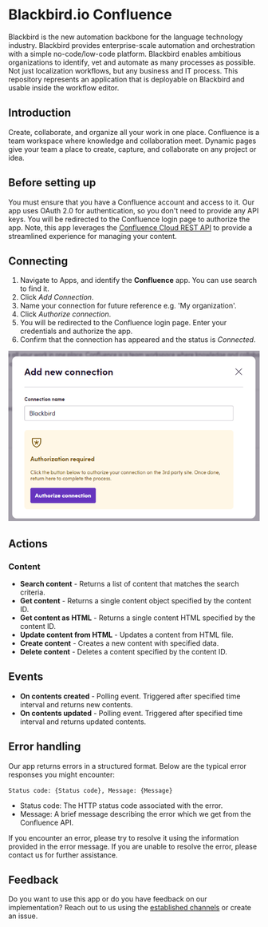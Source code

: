 # Blackbird.io Confluence

Blackbird is the new automation backbone for the language technology industry. Blackbird provides enterprise-scale automation and orchestration with a simple no-code/low-code platform. Blackbird enables ambitious organizations to identify, vet and automate as many processes as possible. Not just localization workflows, but any business and IT process. This repository represents an application that is deployable on Blackbird and usable inside the workflow editor.

## Introduction

<!-- begin docs -->

Create, collaborate, and organize all your work in one place. Confluence is a team workspace where knowledge and collaboration meet. Dynamic pages give your team a place to create, capture, and collaborate on any project or idea.

## Before setting up

You must ensure that you have a Confluence account and access to it. Our app uses OAuth 2.0 for authentication, so you don't need to provide any API keys. You will be redirected to the Confluence login page to authorize the app. Note, this app leverages the [Confluence Cloud REST API](https://developer.atlassian.com/cloud/confluence/rest/v1/intro/#about) to provide a streamlined experience for managing your content.

## Connecting

1. Navigate to Apps, and identify the **Confluence** app. You can use search to find it.
2. Click _Add Connection_.
3. Name your connection for future reference e.g. 'My organization'.
4. Click _Authorize connection_.
5. You will be redirected to the Confluence login page. Enter your credentials and authorize the app.
6. Confirm that the connection has appeared and the status is _Connected_.

![Connection](image/README/connection.png)

## Actions

### Content

- **Search content** - Returns a list of content that matches the search criteria.
- **Get content** - Returns a single content object specified by the content ID.
- **Get content as HTML** - Returns a single content HTML specified by the content ID.
- **Update content from HTML** - Updates a content from HTML file.
- **Create content** - Creates a new content with specified data.
- **Delete content** - Deletes a content specified by the content ID.

## Events

- **On contents created** - Polling event. Triggered after specified time interval and returns new contents.
- **On contents updated** - Polling event. Triggered after specified time interval and returns updated contents.

## Error handling

Our app returns errors in a structured format. Below are the typical error responses you might encounter:

`Status code: {Status code}, Message: {Message}`

- Status code: The HTTP status code associated with the error.
- Message: A brief message describing the error which we get from the Confluence API.

If you encounter an error, please try to resolve it using the information provided in the error message. If you are unable to resolve the error, please contact us for further assistance.

## Feedback

Do you want to use this app or do you have feedback on our implementation? Reach out to us using the [established channels](https://www.blackbird.io/) or create an issue.

<!-- end docs -->
